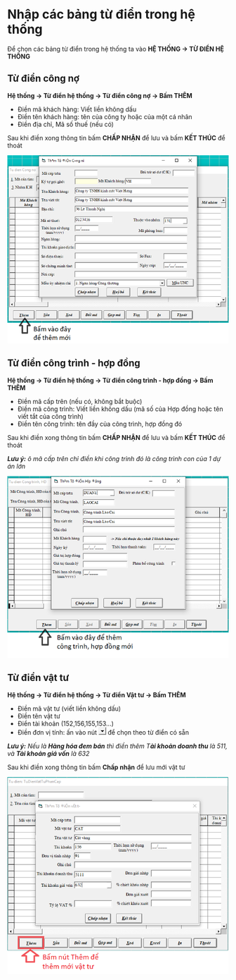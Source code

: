 # Nhập các bảng từ điển trong hệ thống

Để chọn các bảng từ điển trong hệ thống ta vào **HỆ THỐNG -&gt; TỪ ĐIỂN HỆ THỐNG**

## **Từ điển công nợ**

**Hệ thống -&gt; Từ điển hệ thống -&gt; Từ điển công nợ -&gt; Bấm THÊM** 

* Điền mã khách hàng: Viết liền không dấu
* Điền tên khách hàng: tên của công ty hoặc của một cá nhân
* Điền địa chỉ, Mã số thuế \(nếu có\) 

Sau khi điền xong thông tin bấm **CHẤP NHẬN** để lưu và bấm **KẾT THÚC** để thoát

![](../.gitbook/assets/h21.png)

## Từ điển công trình - hợp đồng

**Hệ thống -&gt; Từ điển hệ thống -&gt; Từ điển công trình - hợp đồng -&gt; Bấm THÊM** 

* Điền mã cấp trên \(nếu có, không bắt buộc\)
* Điền mã công trình: Viết liền không dấu \(mã số của Hợp đồng hoặc tên viết tắt của công trình\)
* Điền tên công trình: tên đầy của công trình, hợp đồng đó

Sau khi điền xong thông tin bấm **CHẤP NHẬN** để lưu và bấm **KẾT THÚC** để thoát

_**Lưu ý:**  ô mã cấp trên chỉ điền khi công trình đó là công trình con của 1 dự án lớn_

![](../.gitbook/assets/h22.png)

## Từ điển vật tư

**Hệ thống -&gt; Từ điển hệ thống -&gt; Từ điển Vật tư -&gt; Bấm THÊM** 

* Điền mã vật tư \(viết liền không dấu\)
* Điền tên vật tư
* Điền tài khoản \(152,156,155,153...\)
* Điền đơn vị tính: ấn vào nút ![](../.gitbook/assets/h12.png) để chọn theo từ điển có sẵn

_**Lưu ý:** Nếu là **Hàng hóa đem bán** thì điền thêm T**ài khoản doanh thu** là 511, và **Tài khoản giá vốn** là 632_

Sau khi điền xong thông tin bấm **Chấp nhận** để lưu mới vật tư

![](../.gitbook/assets/h13.png)

